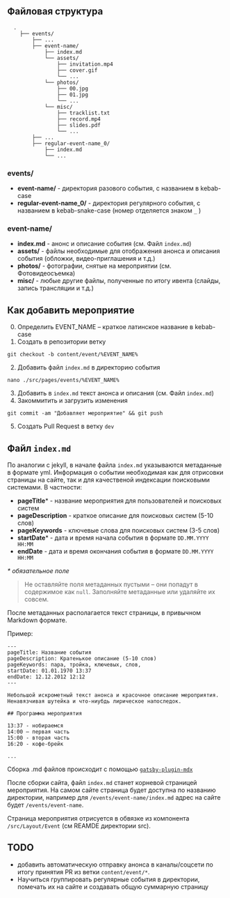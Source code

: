 ## Файловая структура
```
  .
	├── events/
		├── ...
		├── event-name/
			├── index.md
			└── assets/
				├── invitation.mp4
				├── cover.gif
				└── ...
			└── photos/
				├── 00.jpg
				├── 01.jpg
				└── ...
			└── misc/
				├── tracklist.txt
				├── record.mp4
				├── slides.pdf
				└── ...
		├── ...
		├── regular-event-name_0/
			├── index.md
			└── ...
```

### events/

- **event-name/** - директория разового события, с названием в kebab-case
- **regular-event-name_0/** - директория регулярного события, c названием в kebab-snake-case (номер отделяется знаком `_` )

### event-name/

- **index.md** - анонс и описание события (см. Файл `index.md`)
- **assets/** - файлы необходимые для отображения анонса и описания события (обложки, видео-приглашения и т.д.)
- **photos/** - фотографии, снятые на мероприятии (см. Фотовидеосъемка)
- **misc/** - любые другие файлы, полученные по итогу ивента (слайды, запись трансляции и т.д.)

## Как добавить мероприятие

0. Определить EVENT_NAME – краткое латинское название в kebab-case
1. Создать в репозитории ветку

```shell
git checkout -b content/event/%EVENT_NAME%
```

2. Добавить файл `index.md` в директорию события

```shell
nano ./src/pages/events/%EVENT_NAME%
```

3. Добавить в `index.md` текст анонса и описания (см. Файл `index.md`)
4. Закоммитить и загрузить изменения

```shell
git commit -am "Добавляет мероприятие" && git push
```

5. Создать Pull Request в ветку `dev`

## Файл `index.md`

По аналогии с jekyll, в начале файла `index.md` указываются метаданные в формате yml. Информация о событии необходимая как для отрисовки страницы на сайте, так и для качественой индексации поисковыми системами. В частности:

- **pageTitle*** - название мероприятия для пользователей и поисковых систем
- **pageDescription** - краткое описание для поисковых систем (5-10 слов)
- **pageKeywords** - ключевые слова для поисковых систем (3-5 слов)
- **startDate*** - дата и время начала события в формате `DD.MM.YYYY HH:MM`
- **endDate** - дата и время окончания события в формате `DD.MM.YYYY HH:MM`

_* обязательное поле_

>Не оставляйте поля метаданных пустыми – они попадут в содержимое как `null`. Заполняйте метаданные или удаляйте их совсем.

После метаданных располагается текст страницы, в привычном Markdown формате. 

Пример:

```
---
pageTitle: Название события
pageDescription: Кратенькое описание (5-10 слов)
pageKeywords: пара, тройка, ключевых, слов,
startDate: 01.01.1970 13:37
endDate: 12.12.2012 12:12
---

Небольшой искрометный текст анонса и красочное описание мероприятия. Ненавязчивая шутейка и что-ниубдь лирическое напоследок.

## Программа мероприятия

13:37 - нобираемся
14:00 – первая часть
15:00 - вторая часть
16:20 - кофе-брейк

...
```

Сборка .md файлов происходит с помощью [`gatsby-plugin-mdx`](https://www.gatsbyjs.com/plugins/gatsby-plugin-mdx/) 

После сборки сайта, файл `index.md` станет корневой страницей мероприятия. На самом сайте страница будет доступна по названию директории, например для `/events/event-name/index.md` адрес на сайте будет `/events/event-name`.

Страница мероприятия отрисуется в обвязке из компонента `/src/Layout/Event` (см REAMDE директории src).


## TODO

- добавить автоматическую отправку анонса в каналы/соцсети по итогу принятия PR из ветки `content/event/*`.
- Научиться группировать регулярные события в директории, помечать их на сайте и создавать общую суммарную страницу